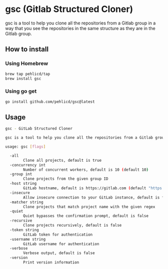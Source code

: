 # gsc (Gitlab Structured Cloner)

gsc is a tool to help you clone all the repositories from a Gitlab group in a way that you see the repositories in the same structure as they are in the Gitlab group.

## How to install

### Using Homebrew

```bash
brew tap pehlicd/tap
brew install gsc
```

### Using go get

```bash
go install github.com/pehlicd/gsc@latest
```

## Usage

```bash
gsc - GitLab Structured Cloner

gsc is a tool to help you clone all the repositories from a Gitlab group in a way that you see the repositories in the same structure as they are in the Gitlab group.

usage: gsc [flags]

  -all
        Clone all projects, default is true
  -concurrency int
        Number of concurrent workers, default is 10 (default 10)
  -group int
        Clone projects from the given group ID
  -host string
        GitLab hostname, default is https://gitlab.com (default "https://gitlab.com")
  -insecure
        Allow insecure connection to your GitLab instance, default is false
  -matcher string
        Clone projects that match project name with the given regex
  -quiet
        Quiet bypasses the confirmation prompt, default is false
  -recursive
        Clone projects recursively, default is false
  -token string
        GitLab token for authentication
  -username string
        GitLab username for authentication
  -verbose
        Verbose output, default is false
  -version
        Print version information
```
